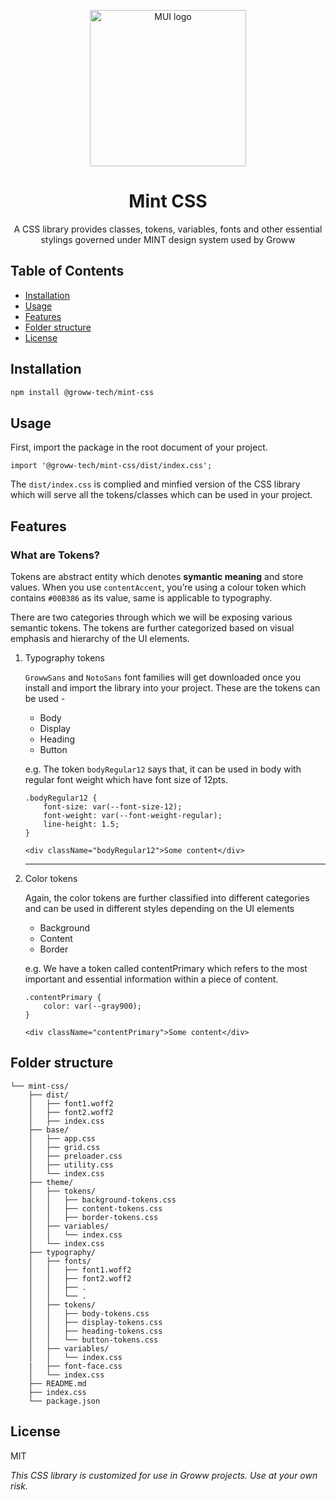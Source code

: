 <p align="center">
  <a href="https://groww.in/" rel="noopener" target="_blank"><img width="250" src="	https://storage.googleapis.com/groww-assets/web-assets/img/website-logo/logo-light-groww.svg" alt="MUI logo"></a>
</p>


<h1 align="center">Mint CSS</h1>

<p align="center">A CSS library provides classes, tokens, variables, fonts and other essential stylings governed under MINT design system used by Groww</p>

## Table of Contents

- [Installation](#installation)
- [Usage](#usage)
- [Features](#features)
- [Folder structure](#folder-structure)
- [License](#license)

## Installation

```bash
npm install @groww-tech/mint-css
```

## Usage

First, import the package in the root document of your project.

```
import '@groww-tech/mint-css/dist/index.css';
```

The `dist/index.css` is complied and minfied version of the CSS library which will serve all the tokens/classes which can be used in your project.
## Features

### What are Tokens?
Tokens are abstract entity which denotes **symantic meaning** and store values. When you use `contentAccent`, you’re using a colour token which contains `#00B386` as its value, same is applicable to typography.

There are two categories through which we will be exposing various semantic tokens. The tokens are further categorized based on visual emphasis and hierarchy of the UI elements.
1. Typography tokens

    `GrowwSans` and `NotoSans` font families will get downloaded once you install and import the library into your project. These are the tokens can be used -
    - Body
    - Display
    - Heading
    - Button

    e.g. The token `bodyRegular12` says that, it can be used in body with regular font weight which have font size of 12pts.
    ```
    .bodyRegular12 {
        font-size: var(--font-size-12);
        font-weight: var(--font-weight-regular);
        line-height: 1.5;
    }
    ```
    ```<div className="bodyRegular12">Some content</div>```

    ----------
2. Color tokens

    Again, the color tokens are further classified into different categories and can be used in different styles depending on the UI elements

    - Background
    - Content
    - Border

    e.g. We have a token called contentPrimary which refers to the most important and essential information within a piece of content.
    ```
    .contentPrimary {
        color: var(--gray900);
    }
    ```
    ```<div className="contentPrimary">Some content</div>```


## Folder structure

```
└── mint-css/
    ├── dist/
    │   ├── font1.woff2
    │   ├── font2.woff2
    │   ├── index.css
    ├── base/
    │   ├── app.css
    │   ├── grid.css
    │   ├── preloader.css
    │   ├── utility.css
    │   └── index.css
    ├── theme/
    │   ├── tokens/
    │   │   ├── background-tokens.css
    │   │   ├── content-tokens.css
    │   │   ├── border-tokens.css
    │   ├── variables/
    │   │   └── index.css
    │   └── index.css
    ├── typography/
    │   ├── fonts/
    │   │   ├── font1.woff2
    │   │   ├── font2.woff2
    │   │   ├── .
    │   │   └── .
    │   ├── tokens/
    │   │   ├── body-tokens.css
    │   │   ├── display-tokens.css
    │   │   ├── heading-tokens.css
    │   │   └── button-tokens.css
    │   ├── variables/
    │   │   └── index.css
    |   ├── font-face.css
    │   └── index.css
    ├── README.md
    ├── index.css
    └── package.json

```

## License

MIT

*This CSS library is customized for use in Groww projects. Use at your own risk.*
